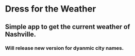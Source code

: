# Dress for the Weather
## Simple app to get the current weather of Nashville.
### Will release new version for dyanmic city names.
